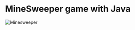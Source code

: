# MineSweeper game with Java
![Minesweeper](https://user-images.githubusercontent.com/37351493/149169741-c16a9096-4807-4676-a129-14719bdd4ba2.png)
